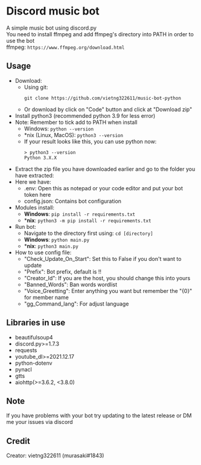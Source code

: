 # Discord music bot
A simple music bot using discord.py  
You need to install ffmpeg and add ffmpeg's directory into PATH in order to use the bot  
ffmpeg: ```https://www.ffmpeg.org/download.html```
## Usage
- Download:
  - Using git:
    ```
    git clone https://github.com/vietng322611/music-bot-python
    ```
  - Or download by click on "Code" button and click at "Download zip"
- Install python3 (recommended python 3.9 for less error)
- Note: Remember to tick add to PATH when install
  - Windows: `python --version`
  - *nix (Linux, MacOS): `python3 --version`
  - If your result looks like this, you can use python now:
    ```
    > python3 --version
    Python 3.X.X
    ```
- Extract the zip file you have downloaded earlier and go to the folder you have extracted:
- Here we have:
  - .env: Open this as notepad or your code editor and put your bot token here
  - config.json: Contains bot configuration
- Modules install:
  - **Windows**: `pip install -r requirements.txt`
  - ***nix**: `python3 -m pip install -r requirements.txt`
- Run bot:
  - Navigate to the directory first using: `cd [directory]`
  - **Windows**: `python main.py`
  - ***nix**: `python3 main.py`
- How to use config file:
  - "Check_Update_On_Start": Set this to False if you don't want to update
  - "Prefix": Bot prefix, default is !!
  - "Creator_Id": If you are the host, you should change this into yours
  - "Banned_Words": Ban words wordlist
  - "Voice_Greetting": Enter anything you want but remember the "{0}" for member name
  - "gg_Command_lang": For adjust language
##
## Libraries in use
- beautifulsoup4
- discord.py>=1.7.3
- requests
- youtube_dl>=2021.12.17
- python-dotenv
- pynacl
- gtts
- aiohttp(>=3.6.2, <3.8.0)
## Note
If you have problems with your bot try updating to the latest release or DM me your issues via discord  
## Credit
Creator: vietng322611 (murasaki#1843)  
